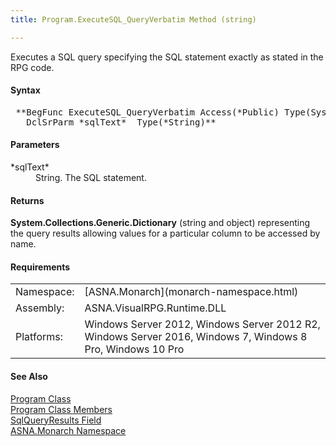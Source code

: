 ```yaml
---
title: Program.ExecuteSQL_QueryVerbatim Method (string)

---
```


Executes a SQL query specifying the SQL statement exactly as stated in the RPG code.
<!-- start -->

#### Syntax
<pre class="syntax"> **BegFunc ExecuteSQL_QueryVerbatim Access(*Public) Type(System.Collections.Generic.Dictionary)
   DclSrParm *sqlText*  Type(*String)**       </pre>

#### Parameters
<dl>
        <dt>
 *sqlText* 
        </dt>
        <dd>String. The SQL statement.</dd>
</dl>

#### Returns
**System.Collections.Generic.Dictionary** (string and object) representing the query results allowing values for a particular column to be accessed by name.
<!-- -->

 <!-- start -->

#### Requirements
<table class="dttable" cellspacing="0" cellpadding="4" width="60%">
           <colgroup>
            <col width="15%" style="font-weight:bold" />
            <col width="85%" />
          </colgroup>
          <tr>
            <td>Namespace:</td>
            <td>[ASNA.Monarch](monarch-namespace.html)</td>
          </tr>
          <tr>
            <td>Assembly:</td>
            <td>ASNA.VisualRPG.Runtime.DLL</td>
          </tr>
         <tr>
            <td>Platforms:</td>
            <td> Windows Server 2012, Windows Server 2012 R2, Windows Server 2016, Windows 7, Windows 8 Pro, Windows 10 Pro</td>
         </tr>
</table>

<!-- end -->

#### See Also
[Program Class](program-class.html) <br /> [Program Class Members](program-class-members.html) <br /> [ SqlQueryResults Field](program-class-sql-query-results-field.html) <br /> [ASNA.Monarch Namespace](monarch-namespace.html) 
